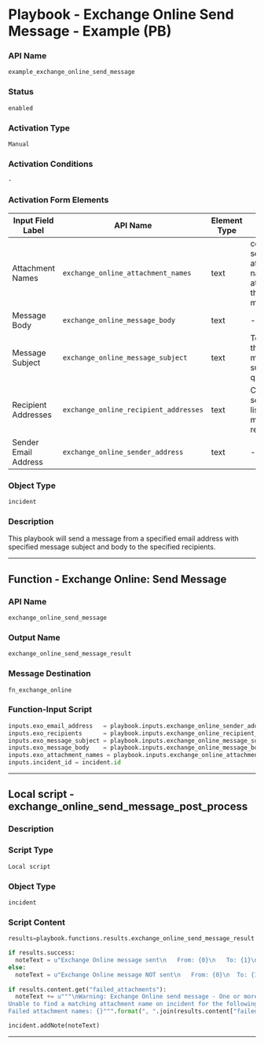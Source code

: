<!--
    DO NOT MANUALLY EDIT THIS FILE
    THIS FILE IS AUTOMATICALLY GENERATED WITH resilient-sdk codegen
    Generated with resilient-sdk v51.0.1.1.824
-->

# Playbook - Exchange Online Send Message - Example (PB)

### API Name
`example_exchange_online_send_message`

### Status
`enabled`

### Activation Type
`Manual`

### Activation Conditions
`-`

### Activation Form Elements
| Input Field Label | API Name | Element Type | Tooltip | Requirement |
| ----------------- | -------- | ------------ | ------- | ----------- |
| Attachment Names | `exchange_online_attachment_names` | text | comma separated attachment names to attach to the message | Optional |
| Message Body | `exchange_online_message_body` | text | - | Always |
| Message Subject | `exchange_online_message_subject` | text | Text for the message subject to query | Optional |
| Recipient Addresses | `exchange_online_recipient_addresses` | text | Comma separated list of message recipients | Always |
| Sender Email Address | `exchange_online_sender_address` | text | - | Always |

### Object Type
`incident`

### Description
This playbook will send a message from a specified email address with specified message subject and body to the specified recipients.


---
## Function - Exchange Online: Send Message

### API Name
`exchange_online_send_message`

### Output Name
`exchange_online_send_message_result`

### Message Destination
`fn_exchange_online`

### Function-Input Script
```python
inputs.exo_email_address   = playbook.inputs.exchange_online_sender_address
inputs.exo_recipients      = playbook.inputs.exchange_online_recipient_addresses
inputs.exo_message_subject = playbook.inputs.exchange_online_message_subject
inputs.exo_message_body    = playbook.inputs.exchange_online_message_body
inputs.exo_attachment_names = playbook.inputs.exchange_online_attachment_names
inputs.incident_id = incident.id
```

---

## Local script - exchange_online_send_message_post_process

### Description


### Script Type
`Local script`

### Object Type
`incident`

### Script Content
```python
results=playbook.functions.results.exchange_online_send_message_result

if results.success:
  noteText = u"Exchange Online message sent\n   From: {0}\n   To: {1}\n   Subject: {2}\n   Body: {3}".format(results.inputs["exo_email_address"], results.inputs["exo_recipients"], results.inputs["exo_message_subject"], results.inputs["exo_message_body"])
else:
  noteText = u"Exchange Online message NOT sent\n   From: {0}\n  To: {1}".format(results.inputs["exo_email_address"], results.inputs["exo_recipients"])
  
if results.content.get("failed_attachments"):
  noteText += u"""\nWarning: Exchange Online send message - One or more attachments failed to attach to the message. 
Unable to find a matching attachment name on incident for the following names. Are they spelled correctly and was the extension included?
Failed attachment names: {}""".format(", ".join(results.content["failed_attachments"]))

incident.addNote(noteText)
```

---

